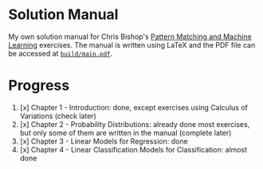 # Solution Manual

My own solution manual for Chris Bishop's [Pattern Matching and Machine Learning](https://www.microsoft.com/en-us/research/uploads/prod/2006/01/Bishop-Pattern-Recognition-and-Machine-Learning-2006.pdf)
exercises. The manual is written using LaTeX and the PDF file can be accessed at [`build/main.pdf`](https://github.com/thesstefan/bishop_prml/tree/master/build/main.pdf).

# Progress

1. [x] Chapter 1 - Introduction: done, except exercises using Calculus of Variations (check later)
2. [x] Chapter 2 - Probability Distributions: already done most exercises, but only some of them are written in the manual (complete later)
3. [x] Chapter 3 - Linear Models for Regression: done
4. [x] Chapter 4 - Linear Classification Models for Classification: almost done
